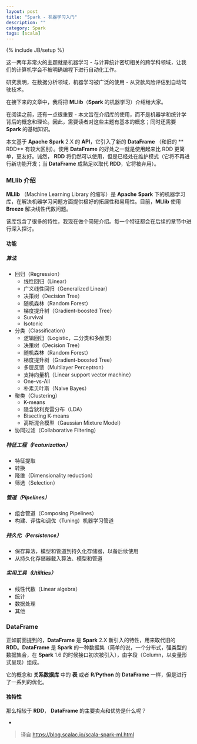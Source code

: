```yaml
---
layout: post
title: "Spark - 机器学习入门"
description: ""
category: Spark
tags: [scala]
---
```

{% include JB/setup %}



这一两年非常火的主题就是机器学习 - 与计算统计密切相关的跨学科领域，让我们的计算机学会不被明确编程下进行自动化工作。

研究表明，在数据分析领域，机器学习被广泛的使用 - 从贷款风险评估到自动驾驶技术。

在接下来的文章中，我将把 **MLlib**（**Spark** 的机器学习）介绍给大家。

在阅读之前，还有一点很重要 - 本文旨在介绍库的使用，而不是机器学和统计学背后的概念和理论。因此，需要读者对这些主题有基本的概念；同时还需要 **Spark** 的基础知识。

本文基于 **Apache** **Spark** 2.X 的 **API**，它引入了新的 **DataFrame** （和旧的 ** RDD** 有较大区别）。使用 **DataFrame** 的好处之一就是使用起来比 RDD 更简单，更友好。诚然， **RDD** 将仍然可以使用，但是已经处在维护模式（它将不再进行新功能开发；当 **DataFrame** 成熟足以取代 **RDD**，它将被弃用）。

### MLlib 介绍

**MLlib** （Machine Learning Library 的缩写）是 **Apache** **Spark** 下的机器学习库，在解决机器学习问题方面提供极好的拓展性和易用性。目前，**MLlib** 使用 **Breeze** 解决线性代数问题。

该库包含了很多的特性，我现在做个简短介绍。每一个特征都会在后续的章节中进行深入探讨。

#### 功能

##### 算法

* 回归（Regression）
  * 线性回归（Linear）
  * 广义线性回归（Generalized Linear）
  * 决策树（Decision Tree）
  * 随机森林（Random Forest）
  * 梯度提升树（Gradient-boosted Tree）
  * Survival
  * Isotonic
* 分类（Classification）
  * 逻辑回归（Logistic，二分类和多酚类）
  * 决策树（Decision Tree）
  * 随机森林（Random Forest）
  * 梯度提升树（Gradient-boosted Tree）
  * 多层反馈（Multilayer Perceptron）
  * 支持向量机（Linear support vector machine）
  * One-vs-All
  * 朴素贝叶斯（Naive Bayes）
* 聚类（Clustering）
  * K-means
  * 隐含狄利克雷分布（LDA）
  * Bisecting K-means
  * 高斯混合模型（Gaussian Mixture Model）
* 协同过滤（Collaborative Filtering）

##### 特征工程（Featurization）

* 特征提取
* 转换
* 降维（Dimensionality reduction）
* 筛选（Selection）

##### 管道（Pipelines）

* 组合管道（Composing Pipelines）
* 构建、评估和调优（Tuning）机器学习管道

##### 持久化（Persistence）

* 保存算法，模型和管道到持久化存储器，以备后续使用
* 从持久化存储器载入算法、模型和管道

##### 实用工具（Utilities）

* 线性代数（Linear algebra）
* 统计
* 数据处理
* 其他

### DataFrame

正如前面提到的，**DataFrame** 是 **Spark** 2.X 新引入的特性，用来取代旧的 **RDD**。**DataFrame** 是 **Spark** 的一种数据集（简单的说，一个分布式，强类型的数据集合，在 **Spark** 1.6 的时候接口初次被引入），由字段（Column，以变量形式呈现）组成。

它的概念和 **关系数据库** 中的 **表** 或者 **R**/**Python** 的 **DataFrame** 一样，但是进行了一系列的优化。

#### 独特性

那么相较于 **RDD**， **DataFrame** 的主要卖点和优势是什么呢？

* ​



> 译自 https://blog.scalac.io/scala-spark-ml.html